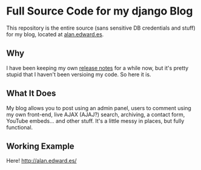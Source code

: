 # Full Source Code for my django Blog

This repository is the entire source (sans sensitive DB credentials and stuff) for my blog, located at 
[alan.edward.es](http://alan.edward.es/ "domain hacks are cool :-)").

## Why

I have been keeping my own [release notes](http://alan.edward.es/changelog/) for a while now, but it's pretty stupid that I haven't been versioing my code. So here it is.

## What It Does

My blog allows you to post using an admin panel, users to comment using my own front-end, live AJAX (AJAJ?) search, archiving, a contact form, YouTube embeds... and other stuff. It's a little messy in places, but fully functional.

## Working Example

Here! http://alan.edward.es/